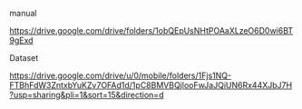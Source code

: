 

manual

https://drive.google.com/drive/folders/1obQEpUsNHtPOAaXLzeO6D0wi6BT9gExd



Dataset

https://drive.google.com/drive/u/0/mobile/folders/1Fjs1NQ-FTBhFdW3ZntxbYuKZv7OFAd1d/1pC8BMVBQjlooFwJaJQiUN6Rx44XJbJ7H?usp=sharing&pli=1&sort=15&direction=d
